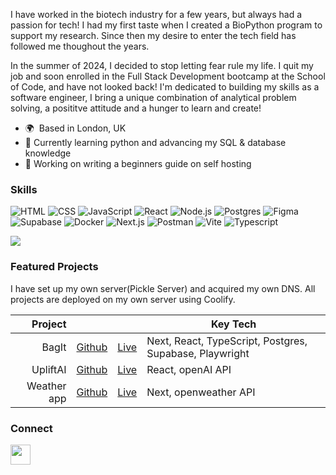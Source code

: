 I have worked in the biotech industry for a few years, but always had a passion for tech! I had my first taste when I created a BioPython program to support my research. Since then my desire to enter the tech field has followed me thoughout the years.

In the summer of 2024, I decided to stop letting fear rule my life. I quit my job and soon enrolled in the Full Stack Development bootcamp at the School of Code, and have not looked back! I'm dedicated to building my skills as a software engineer, I bring a unique combination of analytical problem solving, a posititve attitude and a hunger to learn and create!

- 🌍  Based in London, UK
- 🌱 Currently learning python and advancing my SQL & database knowledge
- 🔭 Working on writing a beginners guide on self hosting

[comment]: <> (- 📫 How to reach me: **[your email address or other contact information]**)


### Skills 
<p align="left">
  
![HTML](https://img.shields.io/badge/-HTML-E34F26?style=flat-square&logo=html5&logoColor=white)
![CSS](https://img.shields.io/badge/-CSS-1572B6?style=flat-square&logo=css3&logoColor=white)
![JavaScript](https://img.shields.io/badge/-JavaScript-F7DF1E?style=flat-square&logo=javascript&logoColor=black)
![React](https://img.shields.io/badge/-React-61DAFB?style=flat-square&logo=react&logoColor=black)
![Node.js](https://img.shields.io/badge/-Node.js-339933?style=flat-square&logo=node.js&logoColor=white)
![Postgres](https://img.shields.io/badge/PostgreSQL-316192?style=flat-square&logo=postgresql&logoColor=white)
![Figma](https://img.shields.io/badge/Figma-F24E1E?style=flat-square&logo=figma&logoColor=white)
![Supabase](https://img.shields.io/badge/Supabase-181818?style=flat-square&logo=supabase&logoColor=white)
![Docker](https://img.shields.io/badge/Docker-2CA5E0?style=flat-square&logo=docker&logoColor=white)
![Next.js](https://img.shields.io/badge/next%20js-000000?style=flat-square&logo=nextdotjs&logoColor=white)
![Postman](https://img.shields.io/badge/Postman-FF6C37?style=flat-square&logo=Postman&logoColor=white)
![Vite](https://img.shields.io/badge/Vite-B73BFE?style=flat-square&logo=vite&logoColor=FFD62E)
![Typescript](https://img.shields.io/badge/TypeScript-007ACC?style=flat-square&logo=typescript&logoColor=white)

<img src="https://www.codewars.com/users/ssais/badges/micro"/></div> 

</p>

[comment]: <> ( To create more badges, use https://github.com/alexandresanlim/Badges4-README.md-Profile)

### Featured Projects 
I have set up my own server(Pickle Server) and acquired my own DNS. All projects are deployed on my own server using Coolify.

|               Project |                                                            |                                                          | Key Tech             |
| --------------------: | ---------------------------------------------------------- | -------------------------------------------------------- | -------------------- |
| BagIt| [Github](https://github.com/SchoolOfCode/bc13_final-project_front-end-beast-code) | [Live](https://bc13-final-project-front-end-beast-code-beast-code.vercel.app/) | Next, React, TypeScript, Postgres, Supabase, Playwright     |
|          UpliftAI | [Github](https://github.com/faseehahmed1/FrontEnd_Solo_HackStreetBoys)        | [Live](https://connect-project-hub.netlify.app/)         | React, openAI API     |
|          Weather app | [Github](https://github.com/faseehahmed1/portfolio)        | [Live](https://faseehahmed.netlify.app/)         | Next, openweather API     |



[comment]: <> (This is a comment, it will not be included)


### Connect     
<p align="left">
<a href="https://www.linkedin.com/in/sayed-sais-47b47a105" target="_blank" rel="noreferrer">
<picture>
<source media="(prefers-color-scheme: dark)" srcset="https://raw.githubusercontent.com/danielcranney/readme-generator/main/public/icons/socials/linkedin-dark.svg"/>
<source media="(prefers-color-scheme: light)" srcset="https://raw.githubusercontent.com/danielcranney/readme-generator/main/public/icons/socials/linkedin.svg" />
<img src="https://raw.githubusercontent.com/danielcranney/readme-generator/main/public/icons/socials/linkedin.svg" width="32" height="32" />
</picture>
</a></p>



